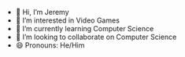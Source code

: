 - 👋 Hi, I’m Jeremy
- 👀 I’m interested in Video Games 
- 🌱 I’m currently learning Computer Science 
- 💞️ I’m looking to collaborate on Computer Science
- 😄 Pronouns: He/Him  


<!---
Jer-Smi21/Jer-Smi21 is a ✨ special ✨ repository because its `README.md` (this file) appears on your GitHub profile.
You can click the Preview link to take a look at your changes.
--->

